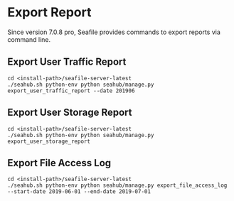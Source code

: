 # Export Report

Since version 7.0.8 pro, Seafile provides commands to export reports via command line.

## Export User Traffic Report

```
cd <install-path>/seafile-server-latest
./seahub.sh python-env python seahub/manage.py export_user_traffic_report --date 201906

```

## Export User Storage Report

```
cd <install-path>/seafile-server-latest
./seahub.sh python-env python seahub/manage.py export_user_storage_report

```

## Export File Access Log

```
cd <install-path>/seafile-server-latest
./seahub.sh python-env python seahub/manage.py export_file_access_log --start-date 2019-06-01 --end-date 2019-07-01

```


